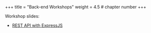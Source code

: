 +++
title = "Back-end Workshops"
weight = 4.5 # chapter number
+++

Workshop slides:
- [REST API with ExpressJS](express-rest/)
  
